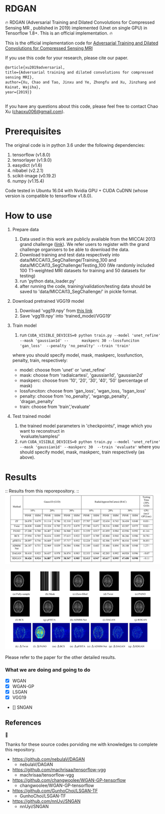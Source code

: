 # RDGAN

:fire: RDGAN (Adversarial Training and Dilated Convolutions for Compressed Sensing MR , published in 2019) implemented (Unet on single GPU) in Tensorflow 1.8+. This is an official implementation. :fire:

This is the official implementation code for [Adversarial Training and Dilated Convolutions for Compressed Sensing MRI](https://www.spiedigitallibrary.org/conference-proceedings-of-spie/11179/111793T/Adversarial-training-and-dilated-convolutions-for--compressed-sensing-MRI/10.1117/12.2539623.short?SSO=1)

If you use this code for your research, please cite our paper.

```
@article{xu2019adversarial,
title={Adversarial training and dilated convolutions for compressed sensing MRI},
author={Xu, Chao and Tao, Jinxu and Ye, Zhongfu and Xu, Jinzhang and Kainat, Wajiha},
year={2019}}
    
```

If you have any questions about this code, please feel free to contact Chao Xu (chaoxu006@gmail.com).

# Prerequisites

The original code is in python 3.6 under the following dependencies:
1. tensorflow (v1.8.0)
2. tensorlayer (v1.9.0)
3. easydict (v1.6)
4. nibabel (v2.2.1)
5. scikit-image (v0.19.2)
6. numpy (v1.15.4)

Code tested in Ubuntu 16.04 with Nvidia GPU + CUDA CuDNN (whose version is compatible to tensorflow v1.8.0).

# How to use

1. Prepare data

    1) Data used in this work are publicly available from the MICCAI 2013 grand challenge ([link](https://my.vanderbilt.edu/masi/workshops/)). We refer users to register with the grand challenge organisers to be able to download the data.
    2) Download training and test data respectively into data/MICCAI13_SegChallenge/Training_100 and data/MICCAI13_SegChallenge/Testing_100 (We randomly included 100 T1-weighted MRI datasets for training and 50 datasets for testing)
    3) run 'python data_loader.py'
    4) after running the code, training/validation/testing data should be saved to 'data/MICCAI13_SegChallenge/' in pickle format.

2. Download pretrained VGG19 model

    1) Download 'vgg19.npy' from [this link](https://github.com/machrisaa/tensorflow-vgg)
    2) Save 'vgg19.npy' into 'trained_model/VGG19'
    
3. Train model
    1) run 
    ``` CUDA_VISIBLE_DEVICES=0 python train.py --model 'unet_refine' --mask 'gaussian1d' --      maskperc 30 --lossfunciton  'gan_loss'  --penalty 'no_penalty' --train 'train' ```
    
    where you should specify model, mask, maskperc, lossfunction, penalty, train,  respectively:
    - model: choose from 'unet' or 'unet_refine'
    - mask: choose from 'radialcartesi', 'gaussian1d', 'gaussian2d'
    - maskperc: choose from '10', '20', '30', '40', '50' (percentage of mask)
    - lossfunciton: choose from 'gan_loss', 'wgan_loss, 'lsgan_loss'
    - penalty: choose from 'no_penalty', 'wgangp_penalty', 'dragan_penalty'
    - train: choose from 'train','evaluate'
 
4. Test trained model
    1) the trained model parameters in 'checkpoints/', image which you want to reconstruct in  
    'evaluate/samples/'
    2) run 
    ``` CUDA_VISIBLE_DEVICES=0 python train.py --model 'unet_refine' --mask 'gaussian1d' --maskperc 30  --train 'evaluate' ```
     where you should specify model, mask, maskperc, train respectively (as above).

# Results

:: Results from this reporepository. ::
![image](photo/1.png)

![image](photo/2.png)

Please refer to the paper for the other detailed results.

### What we are doing and going to do

- [x] WGAN
- [x] WGAN-GP
- [x] LSGAN
- [x] VGG19
- [] SNGAN

## References
:hamburger:

Thanks for these source codes porviding me with knowledges to complete this repository.

- https://github.com/nebulaV/DAGAN
    - nebulaV/DAGAN
- https://github.com/machrisaa/tensorflow-vgg
    - machrisaa/tensorflow-vgg
- https://github.com/changwoolee/WGAN-GP-tensorflow
    - changwoolee/WGAN-GP-tensorflow
- https://github.com/GunhoChoi/LSGAN-TF
   - GunhoChoi/LSGAN-TF
- https://github.com/nnUyi/SNGAN
   - nnUyi/SNGAN
